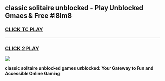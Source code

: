 
## classic solitaire unblocked - Play Unblocked Gmaes & Free #l8lm8
<h3>
<a href="https://news.freeplayer.one?title=classic_solitaire_unblocked&ref=24F">CLICK TO PLAY</a></h3>
<hr>

<h3>
<a href="https://news.freeplayer.one?title=classic_solitaire_unblocked&ref=24F">CLICK 2 PLAY</a>
  
</h3>

<a href="https://news.freeplayer.one?title=classic_solitaire_unblocked&ref=24F/"><img src="https://clearcache.store/games.png"></a>


**classic solitaire unblocked games unblocked: Your Gateway to Fun and Accessible Online Gaming**
